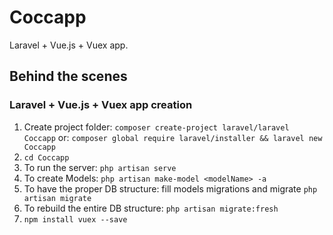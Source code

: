 # Coccapp
Laravel + Vue.js + Vuex app.

## Behind the scenes
### Laravel + Vue.js + Vuex app creation
1. Create project folder: ```composer create-project laravel/laravel Coccapp```
or: ```composer global require laravel/installer && laravel new Coccapp```
2. ```cd Coccapp```
3. To run the server: ```php artisan serve```
4. To create Models: ```php artisan make-model <modelName> -a```
5. To have the proper DB structure: fill models migrations and migrate ```php artisan migrate```
6. To rebuild the entire DB structure: ```php artisan migrate:fresh```
7. ```npm install vuex --save```
